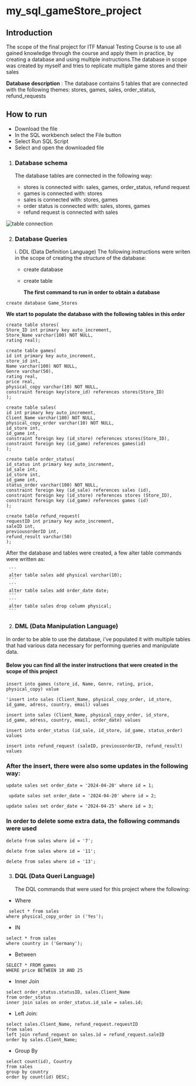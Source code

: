 # my_sql_gameStore_project



## Introduction

The scope of the final project for ITF Manual Testing Course is to use all gained knowledge through the course and apply them in practice, by creating a database and using multiple instructions.The database in scope was created by myself and tries to replicate multiple game stores and their sales

**Database description** : The database contains 5 tables that are connected with the following themes: stores, games, sales, order_status, refund_requests

## How to run
- Download the file
- In the SQL workbench select the File button
- Select Run SQL Script
- Select and open the downloaded file


1. ### Database schema

   The database tables are connected in the following way:
   - stores is connected with: sales, games, order_status, refund request
   - games is connected with: stores
   - sales is connected with: stores, games
   - order status is connected with: sales, stores, games
   - refund request is connected with sales


![table connection](https://github.com/user-attachments/assets/cec289f6-0c06-443d-b935-8c4e2440643f)


2. ### Database Queries

   i. DDL (Data Definition Language)
     The following instructions were writen in the scope of creating the structure of the database:
   - create database 
   - create table
  
     **The first command to run in order to obtain a database**
     
 ```
create database Game_Stores
```

**We start to populate the database with the following tables in this order**

```
create table stores(
Store_ID int primary key auto_increment,
Store_Name varchar(100) NOT NULL,
rating real);
```
```
create table games(
id int primary key auto_increment,
store_id int,
Name varchar(100) NOT NULL,
Genre varchar(50),
rating real,
price real,
physical_copy varchar(10) NOT NULL,
constraint foreign key(store_id) references stores(Store_ID)
);
```
```
create table sales(
id int primary key auto_increment,
Client_Name varchar(100) NOT NULL,
physical_copy_order varchar(10) NOT NULL,
id_store int,
id_game int,
constraint foreign key (id_store) references stores(Store_ID),
constraint foreign key (id_game) references games(id)
);
```
```
create table order_status(
id_status int primary key auto_increment,
id_sale int,
id_store int,
id_game int,
status_order varchar(100) NOT NULL,
constraint foreign key (id_sale) references sales (id),
constraint foreign key (id_store) references stores (Store_ID),
constraint foreign key (id_game) references games (id)
);
```

```
create table refund_request(
requestID int primary key auto_increment,
saleID int,
previousorderID int,
refund_result varchar(50)
);
```

     
  After the database and tables were created, a few alter table commands were written as:
  
     ``` 
     alter table sales add physical varchar(10); 
     ```
     ``` 
     alter table sales add order_date date;
     ```
     ``` 
     alter table sales drop column physical;
     ```
    
2. ### DML (Data Manipulation Language)
  In order to be able to use the database, i've populated it with multiple tables that had various data necessary for performing queries and manipulate data.

 #### Below you can find all the inster instructions that were created in the scope of this project
```
insert into games (store_id, Name, Genre, rating, price, physical_copy) value
```
```
'insert into sales (Client_Name, physical_copy_order, id_store, id_game, adress, country, email) values
```
```
insert into sales (Client_Name, physical_copy_order, id_store, id_game, adress, country, email, order_date) values
```
```
insert into order_status (id_sale, id_store, id_game, status_order) values
```
```
insert into refund_request (saleID, previousorderID, refund_result) values
```

###   After the insert, there were also some updates in the following way:
```
update sales set order_date = '2024-04-20' where id = 1;
```
```
 update sales set order_date = '2024-04-20' where id = 2;
```
```
update sales set order_date = '2024-04-25' where id = 3;
```
### In order to delete some extra data, the following commands were used

```
delete from sales where id = '7';
```
```
delete from sales where id = '11';
```
```
delete from sales where id = '13';
```


 3. ### DQL (Data Queri Language)
    The DQL commands that were used for this project where the following:
    
- Where

 ```
  select * from sales 
where physical_copy_order in ('Yes');
```

- IN

```
select * from sales 
where country in ('Germany');
```
  
- Between

```
SELECT * FROM games
WHERE price BETWEEN 10 AND 25
```

- Inner Join

```
select order_status.statusID, sales.Client_Name
from order_status
inner join sales on order_status.id_sale = sales.id;
```
  
- Left Join:

```
select sales.Client_Name, refund_request.requestID
from sales
left join refund_request on sales.id = refund_request.saleID
order by sales.Client_Name;
```
  
- Group By
```
select count(id), Country
from sales
group by country
order by count(id) DESC;
```

 

  
    
